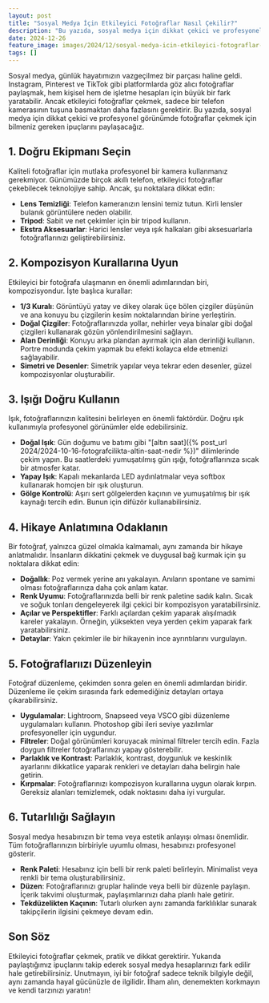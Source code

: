 ```yaml
---
layout: post
title: "Sosyal Medya İçin Etkileyici Fotoğraflar Nasıl Çekilir?"
description: "Bu yazıda, sosyal medya için dikkat çekici ve profesyonel görünümde fotoğraflar çekmek için bilmeniz gereken ipuçlarını paylaşacağız."
date: 2024-12-26
feature_image: images/2024/12/sosyal-medya-icin-etkileyici-fotograflar-nasil-cekilir.jpg
tags: []
---
```


Sosyal medya, günlük hayatımızın vazgeçilmez bir parçası haline geldi. Instagram, Pinterest ve TikTok gibi platformlarda göz alıcı fotoğraflar paylaşmak, hem kişisel hem de işletme hesapları için büyük bir fark yaratabilir. Ancak etkileyici fotoğraflar çekmek, sadece bir telefon kamerasının tuşuna basmaktan daha fazlasını gerektirir. Bu yazıda, sosyal medya için dikkat çekici ve profesyonel görünümde fotoğraflar çekmek için bilmeniz gereken ipuçlarını paylaşacağız.

<!--more-->

## 1. Doğru Ekipmanı Seçin

Kaliteli fotoğraflar için mutlaka profesyonel bir kamera kullanmanız gerekmiyor. Günümüzde birçok akıllı telefon, etkileyici fotoğraflar çekebilecek teknolojiye sahip. Ancak, şu noktalara dikkat edin:

- **Lens Temizliği**: Telefon kameranızın lensini temiz tutun. Kirli lensler bulanık görüntülere neden olabilir.
- **Tripod**: Sabit ve net çekimler için bir tripod kullanın.
- **Ekstra Aksesuarlar**: Harici lensler veya ışık halkaları gibi aksesuarlarla fotoğraflarınızı geliştirebilirsiniz.

## 2. Kompozisyon Kurallarına Uyun

Etkileyici bir fotoğrafa ulaşmanın en önemli adımlarından biri, kompozisyondur. İşte başlıca kurallar:

- **1/3 Kuralı**: Görüntüyü yatay ve dikey olarak üçe bölen çizgiler düşünün ve ana konuyu bu çizgilerin kesim noktalarından birine yerleştirin.
- **Doğal Çizgiler**: Fotoğraflarınızda yollar, nehirler veya binalar gibi doğal çizgileri kullanarak gözün yönlendirilmesini sağlayın.
- **Alan Derinliği**: Konuyu arka plandan ayırmak için alan derinliği kullanın. Portre modunda çekim yapmak bu efekti kolayca elde etmenizi sağlayabilir.
- **Simetri ve Desenler**: Simetrik yapılar veya tekrar eden desenler, güzel kompozisyonlar oluşturabilir.

## 3. Işığı Doğru Kullanın

Işık, fotoğraflarınızın kalitesini belirleyen en önemli faktördür. Doğru ışık kullanımıyla profesyonel görünümler elde edebilirsiniz.

- **Doğal Işık**: Gün doğumu ve batımı gibi "[altın saat]({% post_url 2024/2024-10-16-fotografcilikta-altin-saat-nedir %})" dilimlerinde çekim yapın. Bu saatlerdeki yumuşatılmış gün ışığı, fotoğraflarınıza sıcak bir atmosfer katar.
- **Yapay Işık**: Kapalı mekanlarda LED aydınlatmalar veya softbox kullanarak homojen bir ışık oluşturun.
- **Gölge Kontrolü**: Aşırı sert gölgelerden kaçının ve yumuşatılmış bir ışık kaynağı tercih edin. Bunun için difüzör kullanabilirsiniz.

## 4. Hikaye Anlatımına Odaklanın

Bir fotoğraf, yalnızca güzel olmakla kalmamalı, aynı zamanda bir hikaye anlatmalıdır. İnsanların dikkatini çekmek ve duygusal bağ kurmak için şu noktalara dikkat edin:

- **Doğallık**: Poz vermek yerine anı yakalayın. Anıların spontane ve samimi olması fotoğraflarınıza daha çok anlam katar.
- **Renk Uyumu**: Fotoğraflarınızda belli bir renk paletine sadık kalın. Sıcak ve soğuk tonları dengeleyerek ilgi çekici bir kompozisyon yaratabilirsiniz.
- **Açılar ve Perspektifler**: Farklı açılardan çekim yaparak alışılmadık kareler yakalayın. Örneğin, yüksekten veya yerden çekim yaparak fark yaratabilirsiniz.
- **Detaylar**: Yakın çekimler ile bir hikayenin ince ayrıntılarını vurgulayın.

## 5. Fotoğraflarıızı Düzenleyin

Fotoğraf düzenleme, çekimden sonra gelen en önemli adımlardan biridir. Düzenleme ile çekim sırasında fark edemediğiniz detayları ortaya çıkarabilirsiniz.

- **Uygulamalar**: Lightroom, Snapseed veya VSCO gibi düzenleme uygulamaları kullanın. Photoshop gibi ileri seviye yazılımlar profesyoneller için uygundur.
- **Filtreler**: Doğal görünümleri koruyacak minimal filtreler tercih edin. Fazla doygun filtreler fotoğraflarınızı yapay gösterebilir.
- **Parlaklık ve Kontrast**: Parlaklık, kontrast, doygunluk ve keskinlik ayarlarını dikkatlice yaparak renkleri ve detayları daha belirgin hale getirin.
- **Kırpmalar**: Fotoğraflarınızı kompozisyon kurallarına uygun olarak kırpın. Gereksiz alanları temizlemek, odak noktasını daha iyi vurgular.

## 6. Tutarlılığı Sağlayın

Sosyal medya hesabınızın bir tema veya estetik anlayışı olması önemlidir. Tüm fotoğraflarınızın birbiriyle uyumlu olması, hesabınızı profesyonel gösterir.

- **Renk Paleti**: Hesabınız için belli bir renk paleti belirleyin. Minimalist veya renkli bir tema oluşturabilirsiniz.
- **Düzen**: Fotoğraflarınızı gruplar halinde veya belli bir düzenle paylaşın. İçerik takvimi oluşturmak, paylaşımlarınızı daha planlı hale getirir.
- **Tekdüzelikten Kaçının**: Tutarlı olurken aynı zamanda farklılıklar sunarak takipçilerin ilgisini çekmeye devam edin.

## Son Söz

Etkileyici fotoğraflar çekmek, pratik ve dikkat gerektirir. Yukarıda paylaştığımız ipuçlarını takip ederek sosyal medya hesaplarınızı fark edilir hale getirebilirsiniz. Unutmayın, iyi bir fotoğraf sadece teknik bilgiyle değil, aynı zamanda hayal gücünüzle de ilgilidir. İlham alın, denemekten korkmayın ve kendi tarzınızı yaratın!